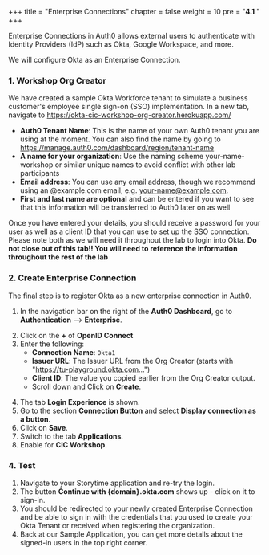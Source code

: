 +++
title = "Enterprise Connections"
chapter = false
weight = 10
pre = "<b>4.1 </b>"
+++

Enterprise Connections in Auth0 allows external users to authenticate with Identity Providers (IdP) such as Okta, Google Workspace, and more.

We will configure Okta as an Enterprise Connection. 
<!-- You have 2 options in this workshop to get the configuration parameters: -->

<!-- 1. Create a new Okta Tenant and do the integration by yourself (free, no credit card required)
2. Use the Workshop Org Creator (might not work) -->

<!-- ### 1. Create a new Okta Tenant and do the integration by yourself  (free, no credit card required)

The first step is to create a new Okta Tenant. If you have already one, you can also use it.

1. [Click here to create your free Okta account.](https://developer.okta.com/signup) No credit card is required.
2. Select **Sign up free for Developer Edition**.
3. You will receive an Email. Click on the link to activate your account.
4. Set the password of your Okta Account and you are ready to go.

Login to the **Okta Admin Console**. If you see the Okta Dashboard, click on the **Admin** button in the top right corner.
![Okta - Dashboard login to Admin](../images/40_10_okta_dashboard_admin.png)

1. In the navigation bar on the right of the Okta Admin Console, go to **Applications** -> **Applications** and click on **Create App Integration**.
![Okta - Create OIDC Application](../images/40_20_okta_create_oidc.png)
3. Select **OIDC - OpenID Connect** and **Web Application** click on **Next**.
![Okta - Select OIDC Application Type](../images/40_30_okta_select_oidc_app_type.png)
4. Provide the following information
    - **App integration name**: `Auth0 Org1`
    - **Sign-in redirect URIs**: `https://{Auth0-Tenant-ID}.{us/eu}.auth0.com/login/callback`
        - You can find the name by going to https://manage.auth0.com/dashboard/region/tenant-name
        - As an alternative, to get it working in this Workshop, select **Allow wildcard * in login URI redirect** and use `https://*.{us/eu}.auth0.com/login/callback`
    - Select **Allow everyone in your organization to access**.
    - Click on **Save**.
![Okta - Create OIDC Application](../images/40_40_okta_create_oidc.png)
5. Copy the following values:
    - **ClientID**
    - **Client Secret**: Scroll down to the section **CLIENT SECRETS** and click on the Copy button next to the generated secret.
    - **Okta Domain**: This is the domain of your Okta Tenant. Copy it from the URL of the browser and remove **-admin** e.g. `my-domain.okta.com` -->

### 1. Workshop Org Creator

<!-- As an alternative to Step 1, we are providing sample organizations running on the Okta service. In order to create your organization, visit https://okta-cic-workshop-org-creator.herokuapp.com/. Here you will need to provide some information: -->
We have created a sample Okta Workforce tenant to simulate a business customer's employee single sign-on (SSO) implementation.
In a new tab, navigate to https://okta-cic-workshop-org-creator.herokuapp.com/

- **Auth0 Tenant Name**: This is the name of your own Auth0 tenant you are using at the moment. You can also find the name by going to https://manage.auth0.com/dashboard/region/tenant-name
- **A name for your organization**: Use the naming scheme your-name-workshop or similar unique names to avoid conflict with other lab participants
- **Email address**: You can use any email address, though we recommend using an @example.com email, e.g. your-name@example.com.
- **First and last name are optional** and can be entered if you want to see that this information will be transferred to Auth0 later on as well

Once you have entered your details, you should receive a password for your user as well as a client ID that you can use to set up the SSO connection. Please note both as we will need it throughout the lab to login into Okta. **Do not close out of this tab!! You will need to reference the information throughout the rest of the lab**

### 2. Create Enterprise Connection
The final step is to register Okta as a new enterprise connection in Auth0.

1. In the navigation bar on the right of the **Auth0 Dashboard**, go to **Authentication** --> **Enterprise**.
<!-- 2. Click on the **+** of **Okta Workforce**. -->
2. Click on the **+** of **OpenID Connect**
3. Enter the following:
    - **Connection Name**: `Okta1`
    <!-- - **Okta Domain**: The value you copied earlier e.g. my-domain.okta.com -->
    - **Issuer URL**: The Issuer URL from the Org Creator (starts with "https://tu-playground.okta.com...")
    - **Client ID**: The value you copied earlier from the Org Creator output.
    <!-- - **Client Secret**: The value you copied earlier. -->
    <!-- - The required **Callback URL** that you configured in Okta is also displayed. If the login is not working, use it to validate that you configured the right value in Okta. -->
    - Scroll down and Click on **Create**.
<!-- ![Okta + Auth0: Configure Enterprise Connection](../images/40_50_okta_auth0_enterprise_configuration.png) -->
4. The tab **Login Experience** is shown.
5. Go to the section **Connection Button** and select **Display connection as a button**.
6. Click on **Save**.
7. Switch to the tab **Applications**.
8. Enable for **CIC Workshop**.

### 4. Test
1. Navigate to your Storytime application and re-try the login. 
2. The button **Continue with {domain}.okta.com** shows up - click on it to sign-in.
3. You should be redirected to your newly created Enterprise Connection and be able to sign in with the credentials that you used to create your Okta Tenant or received when registering the organization.
4. Back at our Sample Application, you can get more details about the signed-in users in the top right corner.